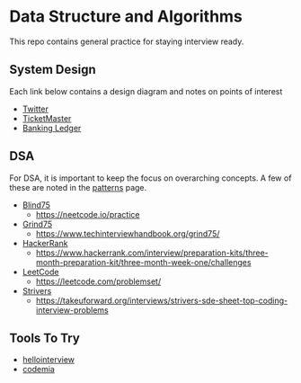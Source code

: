 # Data Structure and Algorithms
This repo contains general practice for staying interview ready.

## System Design
Each link below contains a design diagram and notes on points of interest
* [Twitter](src/main/resources/systemdesign/twitter/twitter.md)
* [TicketMaster](src/main/resources/systemdesign/ticketmaster/ticketmaster.md)
* [Banking Ledger](src/main/resources/systemdesign/bankingledger/bankingledger.md)

## DSA
For DSA, it is important to keep the focus on overarching concepts. A few of these are noted 
in the [patterns](src/main/resources/algorithms/patterns.md) page.
* [Blind75](src/main/java/blind75)
  * https://neetcode.io/practice
* [Grind75](src/main/java/grind75)
  * https://www.techinterviewhandbook.org/grind75/
* [HackerRank](src/main/java/hackerrank)
  * https://www.hackerrank.com/interview/preparation-kits/three-month-preparation-kit/three-month-week-one/challenges
* [LeetCode](src/main/java/leetCode)
  * https://leetcode.com/problemset/
* [Strivers](src/main/java/strivers)
  * https://takeuforward.org/interviews/strivers-sde-sheet-top-coding-interview-problems

## Tools To Try
* [hellointerview](https://www.hellointerview.com/)
* [codemia](https://codemia.io/)

